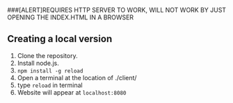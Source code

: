 ###[ALERT]REQUIRES HTTP SERVER TO WORK, WILL NOT WORK BY JUST OPENING THE INDEX.HTML IN A BROWSER
##
## Creating a local version

1. Clone the repository.
1. Install node.js.
1. `npm install -g reload`
1. Open a terminal at the location of ./client/
1. type `reload` in terminal
1. Website will appear at `localhost:8080`
